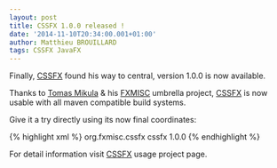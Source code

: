 ```yaml
---
layout: post
title: CSSFX 1.0.0 released !
date: '2014-11-10T20:34:00.001+01:00'
author: Matthieu BROUILLARD
tags: CSSFX JavaFX
---
```


Finally, [CSSFX](http://www.fxmisc.org/cssfx) found his way to central, version 1.0.0 is now available.

Thanks to [Tomas Mikula](https://github.com/TomasMikula) & his [FXMISC](http://www.fxmisc.org) umbrella project, [CSSFX](http://www.fxmisc.org/cssfx) is now usable with all maven compatible build systems.

Give it a try directly using its now final coordinates:

{% highlight xml %}
<dependency>
    <groupId>org.fxmisc.cssfx</groupId>
    <artifactId>cssfx</artifactId>
    <version>1.0.0</version>
</dependency>
{% endhighlight %}

For detail information visit [CSSFX](http://www.fxmisc.org/cssfx) usage project page.